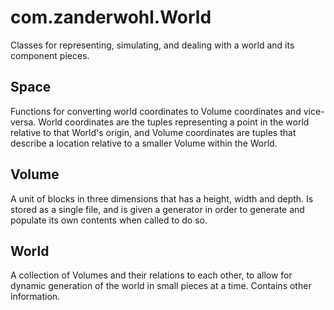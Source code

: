 # com.zanderwohl.World
Classes for representing, simulating, and dealing with a world and its component pieces.

## Space
Functions for converting world coordinates to Volume coordinates and vice-versa. World coordinates are the tuples
representing a point in the world relative to that World's origin, and Volume coordinates are tuples that describe a
location relative to a smaller Volume within the World.

## Volume

A unit of blocks in three dimensions that has a height, width and depth. Is stored as a single file, and is given a
generator in order to generate and populate its own contents when called to do so.

## World

A collection of Volumes and their relations to each other, to allow for dynamic generation of the world in small pieces
at a time. Contains other information.